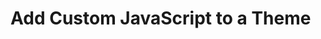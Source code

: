 # Add Custom JavaScript to a Theme

<!-- <div class="ahead">
<h4>Exercise Goals</h4>
    <ul>
    <li>Add JavaScript to the theme</li>
        <ul>
            <li>Add DOM variables</li>
            <li>Add the Sign-in Modal</li>
            <li>Add the Click event for closing the nav</li>
        </ul>
    </ul>
</div>

## Add Main.js to the Theme

1. **Copy** the `main.js` from the _`exercise-src\js`_ folder. 
3. **Paste** it into your `livingstone-fjord-theme/src/js` folder.

## Set DOM Variables and the Sign-In Widget
1. **Drop** the `main.js` from _`livingstone-fjord-theme\src\js`_ into the _Visual Studio Code_ editor. 
2. **Click** to highlight the `// Insert snippet 01-variables-and-sign-in here` comment.
3. **Type** `lfr` to view the available code snippets.
4. **Choose** the `01-variables-and-sign-in` snippet.
5. **Save** the file. 
  * Alternatively, you can type and save the following:

```JavaScript
var BODY = A.getBody();

var signIn = A.one('#sign-in');

if (signIn && signIn.getData('redirect') !== 'true') {
    signIn.plug(Liferay.SignInModal);
}

var fullScreenToggleIcon = A.one('.full-screen-navigation #banner .navbar-toggler');
```

<br />

## Add the Click Event for Closing the Navigation
1. **Click** to highlight the `// Insert snippet 02-close-nav-click here` comment.
2. **Type** `lfr` to view the available code snippets.
3. **Choose** the `02-close-nav-click` snippet.
4. **Save** the file. 
  * Alternatively, you can type and save the following:

```JavaScript
if (fullScreenToggleIcon) {
    fullScreenToggleIcon.on(
        'click',
        function(event) {
            BODY.toggleClass('main-nav-opened', event.currentTarget.hasClass('collapsed'));
        }
    );
}
```

## Deploy the Theme to See the JavaScript Changes
1. **Run** `npm run gulp deploy` in the _Command Line_ or _Terminal_. 
  * If you're already running gulp watch, this isn't needed.

<img src="../images/sign-in-js-example.png" style="max-height:39%"> -->
